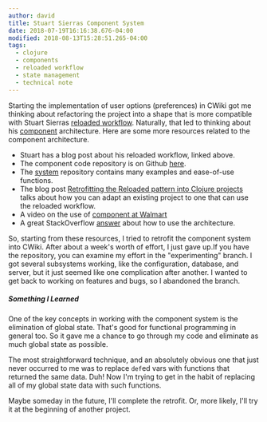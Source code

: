 ```yaml
---
author: david
title: Stuart Sierras Component System
date: 2018-07-19T16:16:38.676-04:00
modified: 2018-08-13T15:28:51.265-04:00
tags:
  - clojure
  - components
  - reloaded workflow
  - state management
  - technical note
---
```



Starting the implementation of user options (preferences) in CWiki got me thinking about refactoring the project into a shape that is more compatible with Stuart Sierras [reloaded workflow](http://thinkrelevance.com/blog/2013/06/04/clojure-workflow-reloaded). Naturally, that led to thinking about his [component](https://www.youtube.com/watch?v=13cmHf_kt-Q) architecture. Here are some more resources related to the component architecture.

* Stuart has a blog post about his reloaded workflow, linked above.
* The component code repository is on Github [here](https://github.com/stuartsierra/component).
* The [system](https://github.com/danielsz/system) repository contains many examples and ease-of-use functions.
* The blog post [Retrofitting the Reloaded pattern into Clojure projects](https://martintrojer.github.io/clojure/2013/09/07/retrofitting-the-reloaded-pattern-into-clojure-projects) talks about how you can adapt an existing project to one that can use the reloaded workflow.
* A video on the use of [component at Walmart](https://www.youtube.com/watch?v=av9Xi6CNqq4)
* A great StackOverflow [answer](https://stackoverflow.com/questions/29070883/how-to-use-stuart-sierras-component-library-in-clojure) about how to use the architecture.

So, starting from these resources, I tried to retrofit the component system into CWiki. After about a week's worth of effort, I just gave up.​ If you have the repository, you can examine my effort in the "experimenting" branch. I got several subsystems working, like the configuration, database, and server, but it just seemed like one complication after another. I wanted to get back to working on features and bugs, so I abandoned the branch.

##### Something I Learned #####

One of the key concepts in working with the component system is the elimination of global state. That's good for functional programming in general too. So it gave me a chance to go through my code and eliminate as much global state as possible.

The most straightforward technique, and an absolutely obvious one that just never occurred to me was to replace `def`ed vars with functions that returned the same data. Duh! Now I'm trying to get in the habit of replacing all of my global state data ​with such functions.

Maybe someday in the future, I'll complete the retrofit. Or, more likely, I'll try it at the beginning of another project.